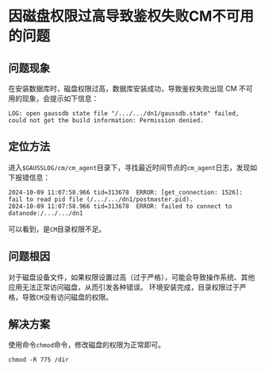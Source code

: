 
# 因磁盘权限过高导致鉴权失败CM不可用的问题

## 问题现象

在安装数据库时，磁盘权限过高，数据库安装成功，导致鉴权失败出现 CM 不可用的现象，会提示如下信息：

```shell
LOG: open gaussdb state file "/.../.../dn1/gaussdb.state" failed, could not get the build information: Permission denied.
```

## 定位方法

进入`$GAUSSLOG/cm/cm_agent`目录下，寻找最近时间节点的`cm_agent`日志，发现如下报错信息：

```shell
2024-10-09 11:07:58.966 tid=313678  ERROR: [get_connection: 1526]: fail to read pid file (/.../.../dn1/postmaster.pid).
2024-10-09 11:07:58.966 tid=313678  ERROR: failed to connect to datanode:/.../.../dn1
```
可以看到，是`CM`目录权限不足。

## 问题根因

对于磁盘设备文件，如果权限设置过高（过于严格），可能会导致操作系统、其他应用无法正常访问磁盘，从而引发各种错误。
环境安装完成，目录权限过于严格，导致`CM`没有访问磁盘的权限。

## 解决方案

使用命令`chmod`命令，修改磁盘的权限为正常即可。

```shell
chmod -R 775 /dir
```